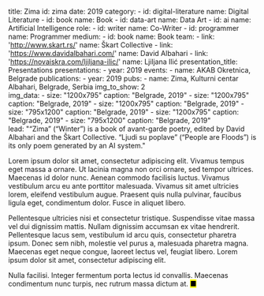 title: Zima
id: zima
date: 2019
category: 
    - id: digital-literature
      name: Digital Literature
    - id: book
      name: Book
    - id: data-art
      name: Data Art
    - id: ai
      name: Artificial Intelligence
role:
    - id: writer
      name: Co-Writer
    - id: programmer
      name: Programmer
medium:
    - id: book
      name: Book
team:
    - link: 'http://www.skart.rs/'
      name: Škart Collective
    - link: 'https://www.davidalbahari.com/'
      name: David Albahari
    - link: 'https://novaiskra.com/ljiljana-ilic/'
      name: Ljiljana Ilić
presentation_title: Presentations
presentations:
    - year: 2019
      events:
        - name: AKAB Okretnica, Belgrade
publications:
    - year: 2019
      pubs:
        - name: Zima, Kulturni centar Albahari, Belgrade, Serbia
img_to_show: 2       
img_data:
    - size: "1200x795"
      caption: "Belgrade, 2019"
    - size: "1200x795"
      caption: "Belgrade, 2019"
    - size: "1200x795"
      caption: "Belgrade, 2019"
    - size: "795x1200"
      caption: "Belgrade, 2019"
    - size: "1200x795"
      caption: "Belgrade, 2019"
    - size: "795x1200"
      caption: "Belgrade, 2019"   
lead: "“Zima” (“Winter”) is a book of avant-garde poetry, edited by David Albahari and the Škart Collective. “Ljudi su poplave” (“People are Floods”) is its only poem generated by an AI system."

Lorem ipsum dolor sit amet, consectetur adipiscing elit. Vivamus tempus eget massa a ornare. Ut lacinia magna non orci ornare, sed tempor ultrices. Maecenas id dolor nunc. Aenean commodo facilisis luctus. Vivamus vestibulum arcu eu ante porttitor malesuada. Vivamus sit amet ultricies lorem, eleifend vestibulum augue. Praesent quis nulla pulvinar, faucibus ligula eget, condimentum dolor. Fusce in aliquet libero.

Pellentesque ultricies nisi et consectetur tristique. Suspendisse vitae massa vel dui dignissim mattis. Nullam dignissim accumsan ex vitae hendrerit. Pellentesque lacus sem, vestibulum id arcu quis, consectetur pharetra ipsum. Donec sem nibh, molestie vel purus a, malesuada pharetra magna. Maecenas eget neque congue, laoreet lectus vel, feugiat libero. Lorem ipsum dolor sit amet, consectetur adipiscing elit.

Nulla facilisi. Integer fermentum porta lectus id convallis. Maecenas condimentum nunc turpis, nec rutrum massa dictum at. <mark>&#9632;</mark>